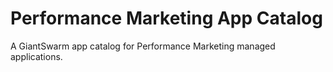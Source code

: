 # Performance Marketing App Catalog

A GiantSwarm app catalog for Performance Marketing managed applications.

